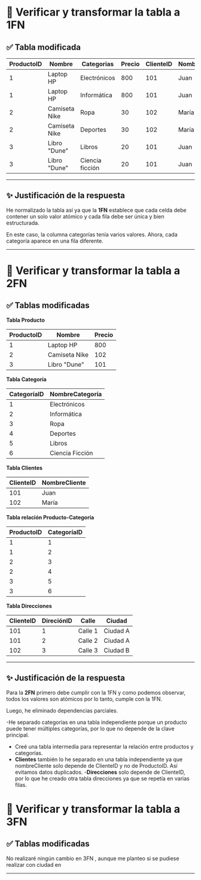 

# 🚀 **Verificar y transformar la tabla a 1FN** 


## ✅ Tabla modificada

| ProductoID | Nombre          | Categorias                  | Precio | ClienteID | NombreCliente | Calle                    | Ciudad|
|------------|-----------------|-----------------------------|--------|-----------|---------------|-------------------------------------|------------|
| 1          | Laptop HP       | Electrónicos  | 800    | 101       | Juan          | Calle 1| Ciudad A |
| 1          | Laptop HP       | Informática    | 800     | 101       | Juan          | Calle 2 | Ciudad A |
| 2          | Camiseta Nike   | Ropa| 30     | 102       | María         | Calle 3 | Ciudad B |
| 2          | Camiseta Nike   | Deportes| 30     | 102       | María         | Calle 3 |Ciudad B                    |
| 3          | Libro "Dune"    | Libros| 20     | 101       | Juan          | Calle 1 | Ciudad A|
| 3          | Libro "Dune"    | Ciencia ficción| 20     | 101       | Juan          | Calle 1 | Ciudad A| 



---

## ✨ Justificación de la respuesta

He normalizado la tabla así ya que la **1FN** establece que cada celda debe contener un solo valor atómico y cada fila debe ser única y bien estructurada. 

En este caso, la columna categorías tenía varios valores. Ahora, cada categoría aparece en una fila diferente.


---

# 🚀 **Verificar y transformar la tabla a 2FN** 


## ✅ Tablas modificadas

**Tabla Producto**

| ProductoID  | Nombre | Precio |
|-------------|--------|--------|
| 1           | Laptop HP | 800 |
| 2           | Camiseta Nike | 102 |
| 3           | Libro "Dune" | 101 |


**Tabla Categoría**

| CategoríaID  | NombreCategoría | 
|-------------|--------|
| 1           | Electrónicos | 
| 2           | Informática | 
| 3           | Ropa|
| 4           | Deportes|
| 5           | Libros|
| 6           | Ciencia Ficción |


**Tabla Clientes**

| ClienteID  | NombreCliente |
|-------------|--------|
| 101           | Juan | 
| 102          | María | 


**Tabla relación Producto-Categoría**

| ProductoID  | CategoríaID |
|-------------|--------|
| 1           | 1 |
| 1           | 2 |
| 2          | 3 | 
| 2          | 4 |
| 3           | 5|
| 3           | 6|

**Tabla Direcciones**

| ClienteID  | DireciónID  | Calle | Ciudad |
|-------------|----|----|-------|
| 101         | 1  | Calle 1 | Ciudad A |
| 101         | 2  | Calle 2  | Ciudad A |
| 102         | 3  | Calle 3  | Ciudad B |

---

## ✨ Justificación de la respuesta

Para la **2FN**  primero debe cumplir con la 1FN y como podemos observar, todos los valores son atómicos por lo tanto, cumple con la 1FN. 

Luego, he eliminado dependencias parciales. 

-He separado categorías en una tabla independiente porque un producto puede tener múltiples categorías, por lo que no depende de la clave principal.
- Creé una tabla intermedia para representar la relación entre productos y categorías.
- **Clientes** también lo he separado en una tabla independiente ya que nombreCliente solo depende de ClienteID y no de ProductoID. Así evitamos datos duplicados.
-**Direcciones** solo depende de ClienteID, por lo que he creado otra tabla direcciones ya que se repetía en varias filas.

# 🚀 **Verificar y transformar la tabla a 3FN** 


## ✅ Tablas modificadas


No realizaré ningún cambio en 3FN , aunque me planteo si se pudiese realizar con ciudad en

---



